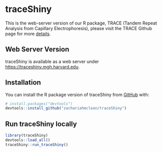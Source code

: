 
<!-- README.md is generated from README.Rmd. Please edit that file -->

# traceShiny

<!-- badges: start -->
<!-- badges: end -->

This is the web-server version of our R package, TRACE (Tandem Repeat
Analysis from Capillary Electrophoresis), please visit the TRACE Github
page for more [details](https://github.com/zachariahmclean/trace).

## Web Server Version

traceShiny is available as a web server under
<https://traceshiny.mgh.harvard.edu>.

## Installation

You can install the R package version of traceShiny from
[GitHub](https://github.com/) with:

``` r
# install.packages("devtools")
devtools::install_github("zachariahmclean/traceShiny")
```

## Run traceShiny locally

``` r
library(traceShiny)
devtools::load_all()
traceShiny::run_traceShiny()
```
